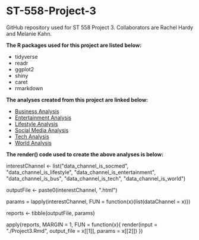 # ST-558-Project-3

GitHub repository used for ST 558 Project 3. Collaborators are Rachel Hardy and Melanie Kahn.

**The R packages used for this project are listed below:**

* tidyverse
* readr
* ggplot2
* shiny
* caret
* rmarkdown

**The analyses created from this project are linked below:**

* [Business Analysis](https://rlhardy2.github.io/ST-558-Project-3/data_channel_is_bus.html)
* [Entertainment Analysis](https://rlhardy2.github.io/ST-558-Project-3/data_channel_is_entertainment.html)
* [Lifestyle Analysis](https://rlhardy2.github.io/ST-558-Project-3/data_channel_is_lifestyle.html)
* [Social Media Analysis](https://rlhardy2.github.io/ST-558-Project-3/data_channel_is_socmed.html)
* [Tech Analysis](https://rlhardy2.github.io/ST-558-Project-3/data_channel_is_tech.html)
* [World Analysis](https://rlhardy2.github.io/ST-558-Project-3/data_channel_is_world.html)

**The render() code used to create the above analyses is below:**

interestChannel <- list("data_channel_is_socmed", "data_channel_is_lifestyle", "data_channel_is_entertainment", "data_channel_is_bus", "data_channel_is_tech", "data_channel_is_world")

outputFile <- paste0(interestChannel, ".html")

params = lapply(interestChannel, FUN = function(x){list(dataChannel = x)})

reports <- tibble(outputFile, params)

apply(reports, MARGIN = 1,
      FUN = function(x){
        render(input = "./Project3.Rmd", output_file = x[[1]], params = x[[2]])
})
